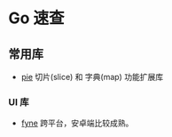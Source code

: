 # Go 速查

## 常用库

- [pie](https://github.com/elliotchance/pie) 切片(slice) 和 字典(map) 功能扩展库

### UI 库

- [fyne](https://github.com/fyne-io/fyne) 跨平台，安卓端比较成熟。
